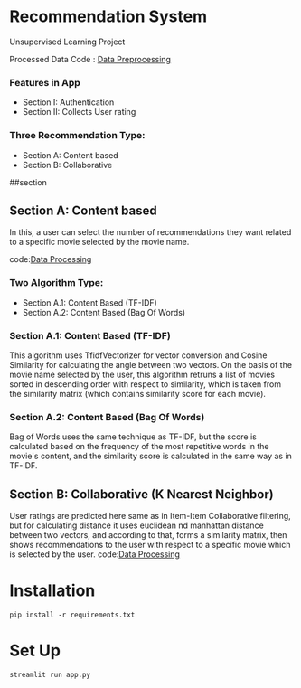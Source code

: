 # Recommendation System
Unsupervised Learning Project

Processed Data Code : <a href="https://github.com/Baba14Yaga/ML_movie_recommendation_system">Data Preprocessing</a>
### Features in App
<ul>
  <li>Section I: Authentication</li>
  <li>Section II: Collects User rating</li>
</ul>


### Three Recommendation Type:
<ul>
  <li>Section A: Content based</li>
  <li>Section B: Collaborative</li>
</ul>

##section 




## Section A: Content based

In this, a user can select the number of recommendations they want related to a specific movie selected by the movie name.

code:<a href="https://github.com/Baba14Yaga/ML_movie_recommendation_system/blob/main/content_based.ipynb">Data Processing</a>

### Two Algorithm Type:
<ul>
  <li>Section A.1: Content Based (TF-IDF)</li>
  <li>Section A.2: Content Based (Bag Of Words)</li>

</ul>


### Section A.1: Content Based (TF-IDF)

This algorithm uses TfidfVectorizer for vector conversion and Cosine Similarity for calculating the angle between two vectors. On the basis of the movie name selected by the user, this algorithm retruns a list of movies sorted in descending order with respect to similarity, which is taken from the similarity matrix (which contains similarity score for each movie).


### Section A.2: Content Based (Bag Of Words)

Bag of Words uses the same technique as TF-IDF, but the score is calculated based on the frequency of the most repetitive words in the movie's content, and the similarity score is calculated in the same way as in TF-IDF.



## Section B:  Collaborative (K Nearest Neighbor)

User ratings are predicted here same as in Item-Item Collaborative filtering, but for calculating distance it uses euclidean nd manhattan distance between two vectors, and according to that, forms a similarity matrix, then shows recommendations to the user with respect to a specific movie which is selected by the user.
code:<a href="https://github.com/Baba14Yaga/ML_movie_recommendation_system/blob/main/Collaborative.ipynb">Data Processing</a>


# Installation

`pip install -r requirements.txt`

# Set Up

`streamlit run app.py`

